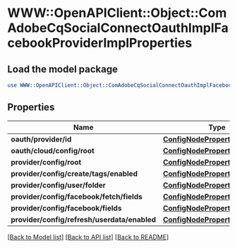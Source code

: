 # WWW::OpenAPIClient::Object::ComAdobeCqSocialConnectOauthImplFacebookProviderImplProperties

## Load the model package
```perl
use WWW::OpenAPIClient::Object::ComAdobeCqSocialConnectOauthImplFacebookProviderImplProperties;
```

## Properties
Name | Type | Description | Notes
------------ | ------------- | ------------- | -------------
**oauth/provider/id** | [**ConfigNodePropertyString**](ConfigNodePropertyString.md) |  | [optional] 
**oauth/cloud/config/root** | [**ConfigNodePropertyString**](ConfigNodePropertyString.md) |  | [optional] 
**provider/config/root** | [**ConfigNodePropertyString**](ConfigNodePropertyString.md) |  | [optional] 
**provider/config/create/tags/enabled** | [**ConfigNodePropertyBoolean**](ConfigNodePropertyBoolean.md) |  | [optional] 
**provider/config/user/folder** | [**ConfigNodePropertyDropDown**](ConfigNodePropertyDropDown.md) |  | [optional] 
**provider/config/facebook/fetch/fields** | [**ConfigNodePropertyBoolean**](ConfigNodePropertyBoolean.md) |  | [optional] 
**provider/config/facebook/fields** | [**ConfigNodePropertyArray**](ConfigNodePropertyArray.md) |  | [optional] 
**provider/config/refresh/userdata/enabled** | [**ConfigNodePropertyBoolean**](ConfigNodePropertyBoolean.md) |  | [optional] 

[[Back to Model list]](../README.md#documentation-for-models) [[Back to API list]](../README.md#documentation-for-api-endpoints) [[Back to README]](../README.md)


